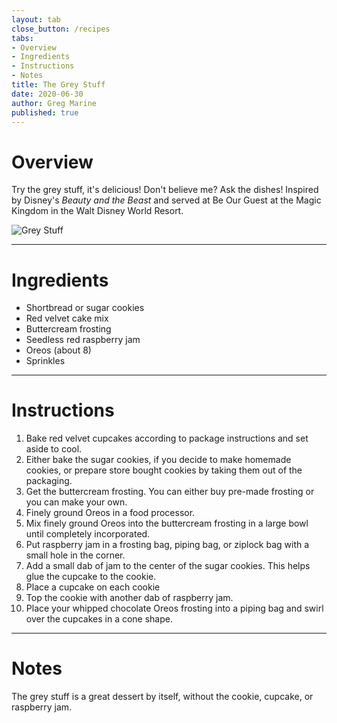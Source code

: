 ```yaml
---
layout: tab
close_button: /recipes
tabs:
- Overview
- Ingredients
- Instructions
- Notes
title: The Grey Stuff
date: 2020-06-30
author: Greg Marine
published: true
---
```


# Overview

Try the grey stuff, it's delicious! Don't believe me? Ask the dishes! Inspired by Disney's _Beauty and the Beast_ and served at Be Our Guest at the Magic Kingdom in the Walt Disney World Resort.

![Grey Stuff](/assets/img/collections/recipes/grey-stuff/grey-stuff.jpg "Try the grey stuff, it's delicious!")

<!--more-->

---

# Ingredients

- Shortbread or sugar cookies
- Red velvet cake mix
- Buttercream frosting
- Seedless red raspberry jam
- Oreos (about 8)
- Sprinkles

---

# Instructions

1. Bake red velvet cupcakes according to package instructions and set aside to cool.
2. Either bake the sugar cookies, if you decide to make homemade cookies, or prepare store bought cookies by taking them out of the packaging.
3. Get the buttercream frosting. You can either buy pre-made frosting or you can make your own.
4. Finely ground Oreos in a food processor.
5. Mix finely ground Oreos into the buttercream frosting in a large bowl until completely incorporated.
6. Put raspberry jam in a frosting bag, piping bag, or ziplock bag with a small hole in the corner.
7. Add a small dab of jam to the center of the sugar cookies. This helps glue the cupcake to the cookie.
8. Place a cupcake on each cookie
9. Top the cookie with another dab of raspberry jam.
10. Place your whipped chocolate Oreos frosting into a piping bag and swirl over the cupcakes in a cone shape.

---

# Notes

The grey stuff is a great dessert by itself, without the cookie, cupcake, or raspberry jam.